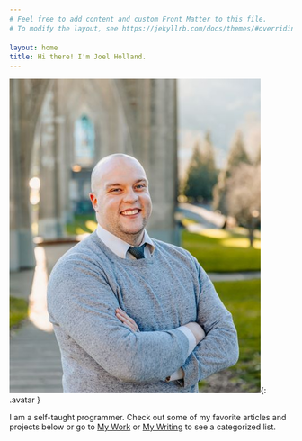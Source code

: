 ```yaml
---
# Feel free to add content and custom Front Matter to this file.
# To modify the layout, see https://jekyllrb.com/docs/themes/#overriding-theme-defaults

layout: home
title: Hi there! I'm Joel Holland.
---
```

![Joel Holland](/assets/images/0G1A2266%20(002).jpg){: .avatar }

I am a self-taught programmer. Check out some of my favorite articles and projects below or go to [My Work](/mywork) or [My Writing](/mywriting) to see a categorized list.